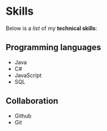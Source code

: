  # Skills
 
 Below is a _list_ of my **technical skills**:
 
 ## Programming languages
 - Java
 - C#
 - JavaScript
 - SQL
 
 ## Collaboration
 - Github
 - Git
 
